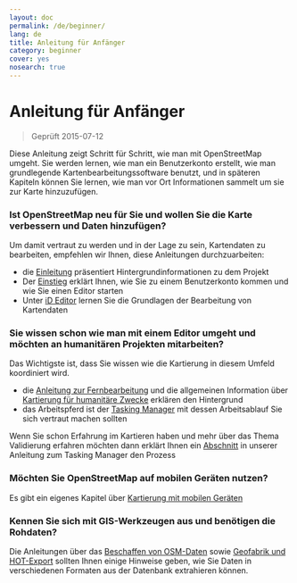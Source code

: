 ```yaml
---
layout: doc
permalink: /de/beginner/
lang: de
title: Anleitung für Anfänger
category: beginner
cover: yes
nosearch: true
---
```


Anleitung für Anfänger
================

> Geprüft 2015-07-12  

Diese Anleitung zeigt Schritt für Schritt, wie man mit OpenStreetMap umgeht. Sie werden lernen, wie man ein Benutzerkonto erstellt, wie man grundlegende Kartenbearbeitungssoftware benutzt, und in späteren Kapiteln können Sie lernen, wie man vor Ort Informationen sammelt um sie zur Karte hinzuzufügen. 

### Ist OpenStreetMap neu für Sie und wollen Sie die Karte verbessern und Daten hinzufügen?

Um damit vertraut zu werden und in der Lage zu sein, Kartendaten zu bearbeiten, empfehlen wir Ihnen, diese Anleitungen durchzuarbeiten:
 - die [Einleitung](/de/beginner/introduction/) präsentiert Hintergrundinformationen zu dem Projekt
 - Der [Einstieg](/de/beginner/start-osm/) erklärt Ihnen, wie Sie zu einem Benutzerkonto kommen und wie Sie einen Editor starten
 - Unter [iD Editor](/de/beginner/id-editor) lernen Sie die Grundlagen der Bearbeitung von Kartendaten


### Sie wissen schon wie man mit einem Editor umgeht und möchten an humanitären Projekten mitarbeiten?

Das Wichtigste ist, dass Sie wissen wie die Kartierung in diesem Umfeld koordiniert wird.
 - die [Anleitung zur Fernbearbeitung](/de/coordination/HOT-Remote-Response-Guide/) und die allgemeinen Information über [Kartierung für humanitäre Zwecke](/de/coordination/humanitarian/) erklären den Hintergrund
- das Arbeitspferd ist der [Tasking Manager](/de/coordination/tm-user) mit dessen Arbeitsablauf Sie sich vertraut machen sollten

Wenn Sie schon Erfahrung im Kartieren haben und mehr über das Thema Validierung erfahren möchten dann erklärt Ihnen ein [Abschnitt](/de/coordination/tm-user/#validation) in unserer Anleitung zum Tasking Manager den Prozess

### Möchten Sie OpenStreetMap auf mobilen Geräten nutzen?

Es gibt ein eigenes Kapitel über [Kartierung mit mobilen Geräten](/de/mobile-mapping)


### Kennen Sie sich mit GIS-Werkzeugen aus und benötigen die Rohdaten?

Die Anleitungen über das [Beschaffen von OSM-Daten](/de/osm-data/getting-data) sowie [Geofabrik und HOT-Export](/de/osm-data/geofabrik-and-hot-export) sollten Ihnen einige Hinweise geben, wie Sie Daten in verschiedenen Formaten aus der Datenbank extrahieren können.